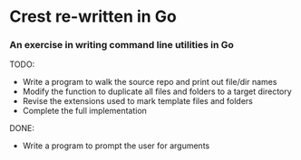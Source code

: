 # Crest re-written in Go
### An exercise in writing command line utilities in Go

TODO:
- Write a program to walk the source repo and print out file/dir names
- Modify the function to duplicate all files and folders to a target directory
- Revise the extensions used to mark template files and folders
- Complete the full implementation

DONE:
- Write a program to prompt the user for arguments